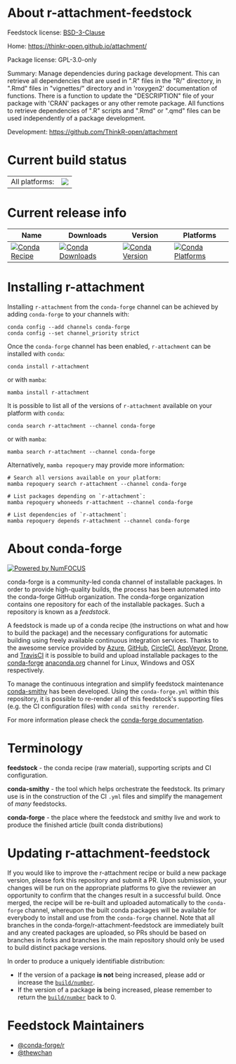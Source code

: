 About r-attachment-feedstock
============================

Feedstock license: [BSD-3-Clause](https://github.com/conda-forge/r-attachment-feedstock/blob/main/LICENSE.txt)

Home: https://thinkr-open.github.io/attachment/

Package license: GPL-3.0-only

Summary: Manage dependencies during package development. This can retrieve all dependencies that are used in ".R" files in the "R/" directory, in ".Rmd" files in "vignettes/" directory and in 'roxygen2' documentation of functions. There is a function to update the "DESCRIPTION" file of your package with 'CRAN' packages or any other remote package.  All functions to retrieve dependencies of ".R" scripts and ".Rmd" or ".qmd" files can be used independently of a package development.

Development: https://github.com/ThinkR-open/attachment

Current build status
====================


<table><tr><td>All platforms:</td>
    <td>
      <a href="https://dev.azure.com/conda-forge/feedstock-builds/_build/latest?definitionId=23107&branchName=main">
        <img src="https://dev.azure.com/conda-forge/feedstock-builds/_apis/build/status/r-attachment-feedstock?branchName=main">
      </a>
    </td>
  </tr>
</table>

Current release info
====================

| Name | Downloads | Version | Platforms |
| --- | --- | --- | --- |
| [![Conda Recipe](https://img.shields.io/badge/recipe-r--attachment-green.svg)](https://anaconda.org/conda-forge/r-attachment) | [![Conda Downloads](https://img.shields.io/conda/dn/conda-forge/r-attachment.svg)](https://anaconda.org/conda-forge/r-attachment) | [![Conda Version](https://img.shields.io/conda/vn/conda-forge/r-attachment.svg)](https://anaconda.org/conda-forge/r-attachment) | [![Conda Platforms](https://img.shields.io/conda/pn/conda-forge/r-attachment.svg)](https://anaconda.org/conda-forge/r-attachment) |

Installing r-attachment
=======================

Installing `r-attachment` from the `conda-forge` channel can be achieved by adding `conda-forge` to your channels with:

```
conda config --add channels conda-forge
conda config --set channel_priority strict
```

Once the `conda-forge` channel has been enabled, `r-attachment` can be installed with `conda`:

```
conda install r-attachment
```

or with `mamba`:

```
mamba install r-attachment
```

It is possible to list all of the versions of `r-attachment` available on your platform with `conda`:

```
conda search r-attachment --channel conda-forge
```

or with `mamba`:

```
mamba search r-attachment --channel conda-forge
```

Alternatively, `mamba repoquery` may provide more information:

```
# Search all versions available on your platform:
mamba repoquery search r-attachment --channel conda-forge

# List packages depending on `r-attachment`:
mamba repoquery whoneeds r-attachment --channel conda-forge

# List dependencies of `r-attachment`:
mamba repoquery depends r-attachment --channel conda-forge
```


About conda-forge
=================

[![Powered by
NumFOCUS](https://img.shields.io/badge/powered%20by-NumFOCUS-orange.svg?style=flat&colorA=E1523D&colorB=007D8A)](https://numfocus.org)

conda-forge is a community-led conda channel of installable packages.
In order to provide high-quality builds, the process has been automated into the
conda-forge GitHub organization. The conda-forge organization contains one repository
for each of the installable packages. Such a repository is known as a *feedstock*.

A feedstock is made up of a conda recipe (the instructions on what and how to build
the package) and the necessary configurations for automatic building using freely
available continuous integration services. Thanks to the awesome service provided by
[Azure](https://azure.microsoft.com/en-us/services/devops/), [GitHub](https://github.com/),
[CircleCI](https://circleci.com/), [AppVeyor](https://www.appveyor.com/),
[Drone](https://cloud.drone.io/welcome), and [TravisCI](https://travis-ci.com/)
it is possible to build and upload installable packages to the
[conda-forge](https://anaconda.org/conda-forge) [anaconda.org](https://anaconda.org/)
channel for Linux, Windows and OSX respectively.

To manage the continuous integration and simplify feedstock maintenance
[conda-smithy](https://github.com/conda-forge/conda-smithy) has been developed.
Using the ``conda-forge.yml`` within this repository, it is possible to re-render all of
this feedstock's supporting files (e.g. the CI configuration files) with ``conda smithy rerender``.

For more information please check the [conda-forge documentation](https://conda-forge.org/docs/).

Terminology
===========

**feedstock** - the conda recipe (raw material), supporting scripts and CI configuration.

**conda-smithy** - the tool which helps orchestrate the feedstock.
                   Its primary use is in the construction of the CI ``.yml`` files
                   and simplify the management of *many* feedstocks.

**conda-forge** - the place where the feedstock and smithy live and work to
                  produce the finished article (built conda distributions)


Updating r-attachment-feedstock
===============================

If you would like to improve the r-attachment recipe or build a new
package version, please fork this repository and submit a PR. Upon submission,
your changes will be run on the appropriate platforms to give the reviewer an
opportunity to confirm that the changes result in a successful build. Once
merged, the recipe will be re-built and uploaded automatically to the
`conda-forge` channel, whereupon the built conda packages will be available for
everybody to install and use from the `conda-forge` channel.
Note that all branches in the conda-forge/r-attachment-feedstock are
immediately built and any created packages are uploaded, so PRs should be based
on branches in forks and branches in the main repository should only be used to
build distinct package versions.

In order to produce a uniquely identifiable distribution:
 * If the version of a package **is not** being increased, please add or increase
   the [``build/number``](https://docs.conda.io/projects/conda-build/en/latest/resources/define-metadata.html#build-number-and-string).
 * If the version of a package **is** being increased, please remember to return
   the [``build/number``](https://docs.conda.io/projects/conda-build/en/latest/resources/define-metadata.html#build-number-and-string)
   back to 0.

Feedstock Maintainers
=====================

* [@conda-forge/r](https://github.com/orgs/conda-forge/teams/r/)
* [@thewchan](https://github.com/thewchan/)

